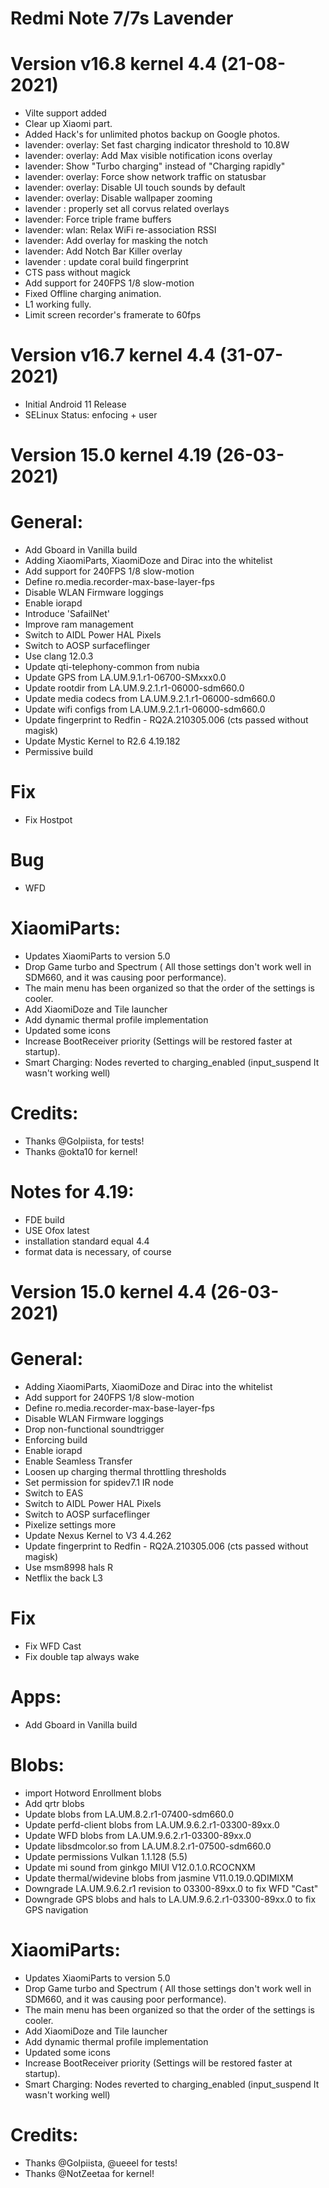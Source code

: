 # Redmi Note 7/7s Lavender 


# Version v16.8 kernel 4.4 (21-08-2021)

- Vilte support added 
- Clear up Xiaomi part.
- Added Hack's for unlimited photos backup on Google photos.
- lavender: overlay: Set fast charging indicator threshold to 10.8W
- lavender: overlay: Add Max visible notification icons overlay
- lavender: Show "Turbo charging" instead of "Charging rapidly"
- lavender: overlay: Force show network traffic on statusbar
- lavender: overlay: Disable UI touch sounds by default
- lavender: overlay: Disable wallpaper zooming
- lavender : properly set all corvus related overlays
- lavender: Force triple frame buffers
- lavender: wlan: Relax WiFi re-association RSSI
- lavender: Add overlay for masking the notch
- lavender: Add Notch Bar Killer overlay
- lavender : update coral build fingerprint
- CTS pass without magick
- Add support for 240FPS 1/8 slow-motion
- Fixed Offline charging animation.
- L1 working fully.
- Limit screen recorder's framerate to 60fps 

# Version v16.7 kernel 4.4 (31-07-2021)

- Initial Android 11 Release
- SELinux Status: enfocing + user 

# Version 15.0 kernel 4.19 (26-03-2021)
# General:
* Add Gboard in Vanilla build
* Adding XiaomiParts, XiaomiDoze and Dirac into the whitelist
* Add support for 240FPS 1/8 slow-motion
* Define ro.media.recorder-max-base-layer-fps
* Disable WLAN Firmware loggings
* Enable iorapd
* Introduce 'SafailNet'
* Improve ram management
* Switch to AIDL Power HAL Pixels
* Switch to AOSP surfaceflinger
* Use clang 12.0.3
* Update qti-telephony-common from nubia 
* Update GPS from LA.UM.9.1.r1-06700-SMxxx0.0
* Update rootdir from LA.UM.9.2.1.r1-06000-sdm660.0
* Update media codecs from LA.UM.9.2.1.r1-06000-sdm660.0 
* Update wifi configs from LA.UM.9.2.1.r1-06000-sdm660.0 
* Update fingerprint to Redfin - RQ2A.210305.006 (cts passed without magisk)
* Update Mystic Kernel to R2.6 4.19.182
* Permissive build

# Fix
* Fix Hostpot

# Bug
* WFD

# XiaomiParts:
* Updates XiaomiParts to version 5.0
* Drop Game turbo and Spectrum ( All those settings don't work well in SDM660, and it was causing poor performance).
* The main menu has been organized so that the order of the settings is cooler.
* Add XiaomiDoze and Tile launcher
* Add dynamic thermal profile implementation
* Updated some icons
* Increase BootReceiver priority (Settings will be restored faster at startup).
* Smart Charging: Nodes reverted to charging_enabled (input_suspend It wasn't working well)

# Credits:
* Thanks @Golpiista, for tests!
* Thanks @okta10 for kernel!

# Notes for 4.19:
* FDE build
* USE Ofox latest
* installation standard equal 4.4
* format data is necessary, of course

# Version 15.0 kernel 4.4 (26-03-2021)
# General:
* Adding XiaomiParts, XiaomiDoze and Dirac into the whitelist
* Add support for 240FPS 1/8 slow-motion
* Define ro.media.recorder-max-base-layer-fps
* Disable WLAN Firmware loggings
* Drop non-functional soundtrigger
* Enforcing build
* Enable iorapd
* Enable Seamless Transfer
* Loosen up charging thermal throttling thresholds
* Set permission for spidev7.1 IR node
* Switch to EAS
* Switch to AIDL Power HAL Pixels
* Switch to AOSP surfaceflinger
* Pixelize settings more
* Update Nexus Kernel to V3 4.4.262
* Update fingerprint to Redfin - RQ2A.210305.006 (cts passed without magisk)
* Use msm8998 hals R
* Netflix the back L3

# Fix
* Fix WFD Cast
* Fix double tap always wake

# Apps: 
* Add Gboard in Vanilla build

# Blobs: 
* import Hotword Enrollment blobs
* Add qrtr blobs
* Update blobs from LA.UM.8.2.r1-07400-sdm660.0
* Update perfd-client blobs from LA.UM.9.6.2.r1-03300-89xx.0
* Update WFD blobs from LA.UM.9.6.2.r1-03300-89xx.0
* Update libsdmcolor.so from LA.UM.8.2.r1-07500-sdm660.0
* Update permissions Vulkan 1.1.128 (5.5)
* Update mi sound from ginkgo MIUI V12.0.1.0.RCOCNXM
* Update thermal/widevine blobs from jasmine V11.0.19.0.QDIMIXM
* Downgrade LA.UM.9.6.2.r1 revision to 03300-89xx.0 to fix WFD "Cast"
* Downgrade GPS blobs and hals to LA.UM.9.6.2.r1-03300-89xx.0 to fix GPS navigation

# XiaomiParts: 
* Updates XiaomiParts to version 5.0
* Drop Game turbo and Spectrum ( All those settings don't work well in SDM660, and it was causing poor performance).
* The main menu has been organized so that the order of the settings is cooler.
* Add XiaomiDoze and Tile launcher
* Add dynamic thermal profile implementation
* Updated some icons
* Increase BootReceiver priority (Settings will be restored faster at startup).
* Smart Charging: Nodes reverted to charging_enabled (input_suspend It wasn't working well)

# Credits:
* Thanks @Golpiista, @ueeel for tests!
* Thanks @NotZeetaa for kernel!
